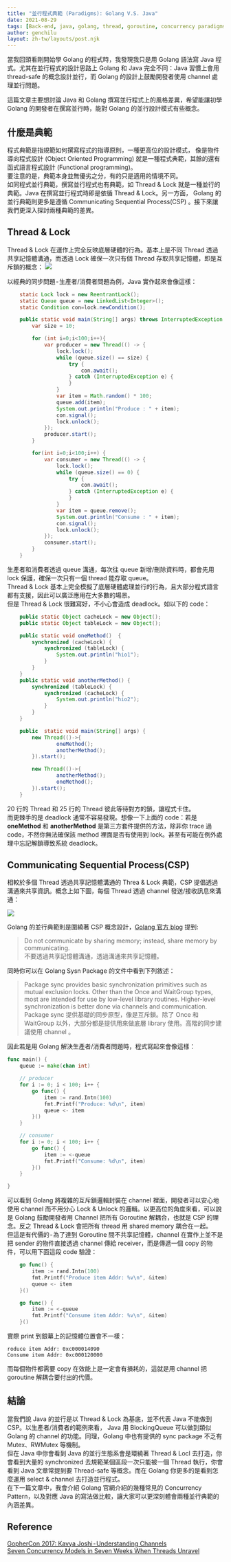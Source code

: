 ```yaml
---
title: "並行程式典範 (Paradigms): Golang V.S. Java"
date: 2021-08-29
tags: [Back-end, java, golang, thread, goroutine, concurrency paradigms]
author: genchilu
layout: zh-tw/layouts/post.njk
---
```


<!-- summary -->
當我回頭看剛開始學 Golang 的程式時，我發現我只是用 Golang 語法寫 Java 程式。尤其在並行程式的設計思路上 Golang 和 Java 完全不同：Java 習慣上會用 thread-safe 的概念設計並行，而 Golang 的設計上鼓勵開發者使用 channel 處理並行問題。
<!-- summary -->

這篇文章主要想討論 Java 和 Golang 撰寫並行程式上的風格差異，希望能讓初學 Golang 的開發者在撰寫並行時，能對 Golang 的並行設計模式有些概念。  

## 什麼是典範
程式典範是指規範如何撰寫程式的指導原則，一種更高位的設計模式， 像是物件導向程式設計 (Object Oriented Programming) 就是一種程式典範，其餘的還有函式語言程式設計 (Functional programming)。  
要注意的是，典範本身並無優劣之分，有的只是適用的情境不同。  
如同程式並行典範，撰寫並行程式也有典範，如 Thread & Lock 就是一種並行的典範。Java 在撰寫並行程式時即是依循 Thread & Lock。另一方面， Golang 的並行典範則更多是遵循 Communicating Sequential Process(CSP) 。接下來讓我們更深入探討兩種典範的差異。  

## Thread & Lock
Thread & Lock 在運作上完全反映底層硬體的行為。基本上是不同 Thread 透過共享記憶體溝通，而透過 Lock 確保一次只有個 Thread 存取共享記憶體，即是互斥鎖的概念：
![](/img/posts/genchilu/concurrency_paradigms_golang_and_Java/thread_and_lock.png)

以經典的同步問題 - 生產者/消費者問題為例，Java 實作起來會像這樣：

```java
    static Lock lock = new ReentrantLock();
    static Queue queue = new LinkedList<Integer>();
    static Condition con=lock.newCondition();

    public static void main(String[] args) throws InterruptedException {
        var size = 10;

        for (int i=0;i<100;i++){
            var producer = new Thread(() -> {
                lock.lock();
                while (queue.size() == size) {
                    try {
                        con.await();
                    } catch (InterruptedException e) {
                    }
                }
                var item = Math.random() * 100;
                queue.add(item);
                System.out.println("Produce : " + item);
                con.signal();
                lock.unlock();
            });
            producer.start();
        }

        for(int i=0;i<100;i++) {
            var consumer = new Thread(() -> {
                lock.lock();
                while (queue.size() == 0) {
                    try {
                        con.await();
                    } catch (InterruptedException e) {
                    }
                }
                var item = queue.remove();
                System.out.println("Consume : " + item);
                con.signal();
                lock.unlock();
            });
            consumer.start();
        }
    }
```
生產者和消費者透過 queue 溝通，每次往 queue 新增/刪除資料時，都會先用 lock 保護，確保一次只有一個 thread 能存取 queue。  
Thread & Lock 基本上完全模擬了底層硬體處理並行的行為，且大部分程式語言都有支援，因此可以廣泛應用在大多數的場景。  
但是 Thread & Lock 很難寫好，不小心會造成 deadlock。如以下的 code：

```java
    public static Object cacheLock = new Object();
    public static Object tableLock = new Object();

    public static void oneMethod()  {
        synchronized (cacheLock) {
            synchronized (tableLock) {
                System.out.println("hio1");
            }
        }
    }
    public static void anotherMethod() {
        synchronized (tableLock) {
            synchronized (cacheLock) {
                System.out.println("hio2");
            }
        }
    }

    public  static void main(String[] args) {
        new Thread(()->{
                oneMethod();
                anotherMethod();
        }).start();

        new Thread(()->{
                anotherMethod();
                oneMethod();
        }).start();
    }
```
20 行的 Thread 和 25 行的 Thread 彼此等待對方的鎖，讓程式卡住。  
而更棘手的是 deadlock 通常不容易發現。想像一下上面的 code：若是 **oneMethod** 和 **anotherMethod** 是第三方套件提供的方法，除非你 trace 過 code，不然你無法確保該 method 裡面是否有使用到 lock。甚至有可能在例外處理中忘記解鎖導致系統 deadlock。  

## Communicating Sequential Process(CSP)
相較於多個 Thread 透過共享記憶體溝通的 Threa & Lock 典範，CSP 提倡透過溝通來共享資訊。概念上如下圖，每個 Thread 透過 channel 發送/接收訊息來溝通：

![](/img/posts/genchilu/concurrency_paradigms_golang_and_Java/csp.png)

Golang 的並行典範則是圍繞著 CSP 概念設計，[Golang 官方 blog](https://go.dev/blog/codelab-share) 提到:

> Do not communicate by sharing memory; instead, share memory by communicating.  
不要透過共享記憶體溝通，透過溝通來共享記憶體。  

同時你可以在 Golang Sysn Package 的文件中看到下列敘述：

> Package sync provides basic synchronization primitives such as mutual exclusion locks. Other than the Once and WaitGroup types, most are intended for use by low-level library routines. Higher-level synchronization is better done via channels and communication.  
Package sync 提供基礎的同步原型，像是互斥鎖。除了 Once 和 WaitGroup 以外，大部分都是提供用來做底層 library 使用。高階的同步建議使用 channel 。

因此若是用 Golang 解決生產者/消費者問題時，程式寫起來會像這樣：

```go
func main() {
	queue := make(chan int)

	// producer
	for i := 0; i < 100; i++ {
		go func() {
			item := rand.Intn(100)
			fmt.Printf("Produce: %d\n", item)
			queue <- item
		}()
	}

	// consumer
	for i := 0; i < 100; i++ {
		go func() {
			item := <-queue
			fmt.Printf("Consume: %d\n", item)
		}()
	}

}
```
可以看到 Golang 將複雜的互斥鎖邏輯封裝在 channel 裡面，開發者可以安心地使用 channel 而不用分心 Lock & Unlock 的邏輯。以更高位的角度來看，可以說是 Golang 鼓勵開發者用 Channel 把所有 Goroutine 解耦合，也就是 CSP 的理念。反之 Thread & Lock 會把所有 thread 用 shared memory 耦合在一起。   
但這是有代價的 - 為了達到 Goroutine 間不共享記憶體，channel 在實作上並不是把 sender 的物件直接透過 channel 傳給 receiver，而是傳遞一個 copy 的物件，可以用下面這段 code 驗證：

```go
	go func() {
		item := rand.Intn(100)
		fmt.Printf("Produce item Addr: %v\n", &item)
		queue <- item
	}()

	go func() {
		item := <-queue
		fmt.Printf("Consume item Addr: %v\n", &item)
	}()
```

實際 print 到銀幕上的記憶體位置會不一樣：

```text
roduce item Addr: 0xc000014090
Consume item Addr: 0xc000120000
```
而每個物件都需要 copy 在效能上是一定會有損耗的，這就是用 channel 把 goroutine 解耦合要付出的代價。


## 結論
當我們說 Java 的並行是以 Thread & Lock 為基底，並不代表 Java 不能做到 CSP。以生產者/消費者的範例來看， Java 用 BlockingQueue 可以做到類似 Golang 的 channel 的功能。同理，Golang 中也有提供的  sync package 不乏有 Mutex、RWMutex 等機制。    
但在 Java 中你會看到 Java 的並行生態系會是環繞著 Thread & Locl 去打造，你會看到大量的 synchronized 去規範某個區段一次只能被一個 Thread 執行，你會看到 Java 文章常提到要 Thread-safe 等概念。而在 Golang 你更多的是看到怎麼運用 select & channel 去打造並行程式。    
在下一篇文章中，我會介紹 Golang 官網介紹的幾種常見的 Concurrency Pattern，以及對應 Java 的寫法做比較，讓大家可以更深刻體會兩種並行典範的內涵差異。

## Reference
[GopherCon 2017: Kavya Joshi - Understanding Channels](https://www.youtube.com/watch?v=KBZlN0izeiY)  
[Seven Concurrency Models in Seven Weeks When Threads Unravel](https://pragprog.com/titles/pb7con/seven-concurrency-models-in-seven-weeks/)